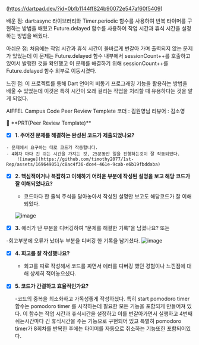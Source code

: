 (https://dartpad.dev/?id=0bfb1144ff824b90072e547af60f5409)

배운 점: dart:async 라이브러리와 Timer.periodic 함수를 사용하여 반복 타이머를 구현하는 방법을 배웠고 Future.delayed 함수를 사용하여 작업 시간과 휴식 시간을 설정하는 방법을 배웠다.

아쉬운 점: 처음에는 작업 시간과 휴식 시간이 올바르게 번갈아 가며 출력되지 않는 문제가 있었는데 이 문제는 Future.delayed 함수 내부에서 sessionCount++를 호출하고 있어서 발행한 것을 확인했고 이 문제를 해결하기 위해 sessionCount++를 Future.delayed 함수 외부로 이동시켰다. 

느낀 점: 이 프로젝트를 통해 Dart 언어의 비동기 프로그래밍 기능을 활용하는 방법을 배울 수 있었는데 이것은 특히 시간이 오래 걸리는 작업을 처리할 때 유용하다는 것을 알게 되었다. 


AIFFEL Campus Code Peer Review Templete
코더 : 김원영님
리뷰어 : 김소영



<aside>
🔑 **PRT(Peer Review Template)**

- [x]  **1. 주어진 문제를 해결하는 완성된 코드가 제출되었나요?**
</aside>
   
    - 문제에서 요구하는 대로 코드가 작동합니다.
    - 4회차 마다 긴 쉬는 시간을 가지는 것, 25분동안 일을 진행하는것이 잘 작동되었다.
        ![image](https://github.com/timothy2077/1st-Rep/assets/169649051/c8ac4f36-dce4-461e-9cab-e6b19fbddaba)


- [x]  **2. 핵심적이거나 복잡하고 이해하기 어려운 부분에 작성된 설명을 보고 해당 코드가 잘 이해되었나요?**
    
    - 코드마다 한 줄씩 주석을 달아놓아서 작성된 설명만 보고도 해당코드가 잘 이해되었다.
     
    ![image](https://github.com/timothy2077/1st-Rep/assets/169649051/f27f8a2b-2603-487c-aaee-688fdb8dd701)

        
- [x]  **3.** 에러가 난 부분을 디버깅하여 “문제를 해결한 기록”을 남겼나요? 또는
 
  -회고부분에 오류가 났더누 부분을 디버깅 한 기록을 남기셨다. 
 ![image](https://github.com/timothy2077/1st-Rep/assets/169649051/69b4d71b-b281-45d7-9ef0-980d1c1c8752)

- [x]  **4. 회고를 잘 작성했나요?**
    
    - 회고를 따로 작성해서 코드를 짜면서 에러를 디버깅 했던 경험이나 느낀점에 대해 상세히 적어놓으셨다.

- [x]  **5. 코드가 간결하고 효율적인가요?**
   
    -코드의 중복을 최소화하고 가독성좋게 작성하셨다.
특히 start pomodoro timer 함수는 pomodoro timer 를 시작하는데 필요한 모든 기능을 포함되게 만들어져 있다. 이 함수는 작업 시간과 휴식시간을 설정하고 이를 번갈아가면서 실행하고 4번째 쉬는시간마다 긴 휴식시간을 주는 기능으로 구현되어 있고 특별히 pomodoro timer가 8회차를 반복한 후에는 타이머를 자동으로 취소하는 기능또한 포함되어있다.
